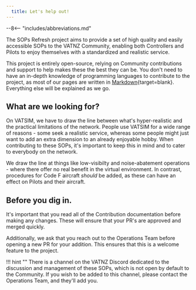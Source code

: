 ```yaml
---
  title: Let's help out!
---
```


--8<-- "includes/abbreviations.md"

The SOPs Refresh project aims to provide a set of high quality and easily accessible SOPs to the VATNZ Community, enabling both Controllers and Pilots to enjoy themselves with a standardized and realistic service.

This project is entirely open-source, relying on Community contributions and support to help makes these the best they can be. You don't need to have an in-depth knowledge of programming languages to contribute to the project, as most of our pages are written in [Markdown](https://www.markdownguide.org/){target=blank}. Everything else will be explained as we go.

## What are we looking for?

On VATSIM, we have to draw the line between what's hyper-realistic and the practical limitations of the network. People use VATSIM for a wide range of reasons - some seek a realistic service, whereas some people might just want to add an extra dimension to an already enjoyable hobby. When contributing to these SOPs, it's important to keep this in mind and to cater to everybody on the network.

We draw the line at things like low-visibilty and noise-abatement operations - where there offer no real benefit in the virtual environment. In contrast, procedures for Code F aircraft *should* be added, as these can have an effect on Pilots and their aircraft.

## Before you dig in.

It's important that you read all of the Contribution documentation before making any changes. These will ensure that your PR's are approved and merged quickly.

Additionally, we ask that you reach out to the Operations Team before opening a new PR for your addition. This ensures that this is a welcome feature to the project.

!!! hint ""
    There is a channel on the VATNZ Discord dedicated to the discussion and management of these SOPs, which is not open by default to the Community. If you wish to be added to this channel, please contact the Operations Team, and they'll add you.